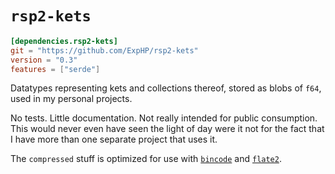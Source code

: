 # `rsp2-kets`

```toml
[dependencies.rsp2-kets]
git = "https://github.com/ExpHP/rsp2-kets"
version = "0.3"
features = ["serde"]
```

Datatypes representing kets and collections thereof, stored as blobs of `f64`, used in my personal projects.

No tests.  Little documentation.  Not really intended for public consumption.  This would never even have seen the light of day were it not for the fact that I have more than one separate project that uses it.

The `compressed` stuff is optimized for use with [`bincode`](https://github.com/TyOverby/bincode) and [`flate2`](https://github.com/alexcrichton/flate2-rs).

